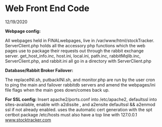 # Web Front End Code

12/19/2020

**Webpage config:**

  All webpages held in FINALwebpages, live in /var/www/html/stockTracker.
  ServerClient.php holds all the accessory php functions which the web pages use to package their requests out through the rabbit exchange server.
  get_host_info.inc, host.ini, local.ini, path.inc, rabbitMqlib.inc, ServerClient.php, and rabbit.ini all go in a directory with ServerClient.php
  
**Database/Rabbit Broker Failover:**

The replaceINI.sh, putbackINI.sh, and monitor.php are run by the user cron to ping the main and failover 
rabbitdb servers and amend the webpages/ini file flags when the main goes down/comes back up.

**For SSL config:** 
   Insert apache2/ports.conf into /etc/apache2, defaultssl into sites-available, enable with a2dissite , and a2ensite defaultssl && a2enmod ssl if not already enabled.
uses the automatic cert generation with the spt certbot package 
/etc/hosts must also have a top line with 127.0.0.1 www.stocktracker.com
